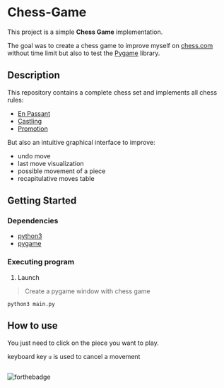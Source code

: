 # Chess-Game

This project is a simple **Chess Game** implementation.

The goal was to create a chess game to improve myself on [chess.com](https://www.chess.com/) without time limit but also to test the [Pygame](https://www.pygame.org/news) library.

## Description

This repository contains a complete chess set and implements all chess rules:

- [En Passant](https://en.wikipedia.org/wiki/En_passant)
- [Castling](https://en.wikipedia.org/wiki/Castling)
- [Promotion](https://en.wikipedia.org/wiki/Promotion_(chess))

But also an intuitive graphical interface to improve:

- undo move
- last move visualization
-  possible movement of a piece
- recapitulative moves table

## Getting Started

### Dependencies

- [python3](https://www.python.org/downloads/)
- [pygame](https://www.pygame.org/news)

### Executing program

1. Launch
> Create a pygame window with chess game
````
python3 main.py
````

## How to use

You just need to click on the piece you want to play.

keyboard key `u` is used to cancel a movement

##

![forthebadge](http://forthebadge.com/images/badges/built-with-love.svg)
